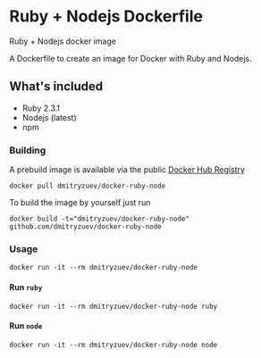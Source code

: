 # Ruby + Nodejs Dockerfile

Ruby + Nodejs docker image

A Dockerfile to create an image for Docker with Ruby and Nodejs.

## What's included
- Ruby 2.3.1
- Nodejs (latest)
- npm

### Building
A prebuild image is available via the public
[Docker Hub Registry](https://registry.hub.docker.com/u/mwallasch/docker-ruby-node/)

    docker pull dmitryzuev/docker-ruby-node

To build the image by yourself just run

    docker build -t="dmitryzuev/docker-ruby-node" github.com/dmitryzuev/docker-ruby-node


### Usage

    docker run -it --rm dmitryzuev/docker-ruby-node

#### Run `ruby`

    docker run -it --rm dmitryzuev/docker-ruby-node ruby

#### Run `node`

    docker run -it --rm dmitryzuev/docker-ruby-node node

